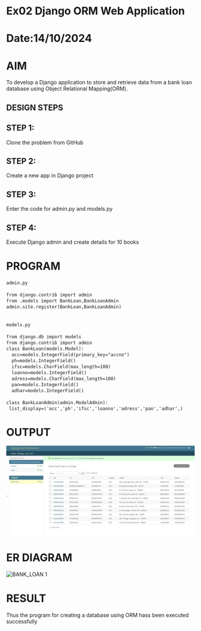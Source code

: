 # Ex02 Django ORM Web Application
# Date:14/10/2024
# AIM
To develop a Django application to store and retrieve data from a bank loan database using Object Relational Mapping(ORM).


## DESIGN STEPS
## STEP 1:
Clone the problem from GitHub

## STEP 2:
Create a new app in Django project

## STEP 3:
Enter the code for admin.py and models.py

## STEP 4:
Execute Django admin and create details for 10 books

# PROGRAM
```
admin.py

from django.contrib import admin
from .models import BankLoan,BankLoanAdmin
admin.site.register(BankLoan,BankLoanAdmin)


models.py

from django.db import models
from django.contrib import admin 
class BankLoan(models.Model):
  acc=models.IntegerField(primary_key="accno")
  ph=models.IntegerField()
  ifsc=models.CharField(max_length=100)
  loanno=models.IntegerField()
  adress=models.CharField(max_length=100)
  pan=models.IntegerField()
  adhar=models.IntegerField()

class BankLoanAdmin(admin.ModelAdmin):
 list_display=('acc','ph','ifsc','loanno','adress','pan','adhar',)

```
# OUTPUT
![alt text](<Screenshot (48).png>)
# ER DIAGRAM
![BANK_LOAN 1](https://github.com/user-attachments/assets/0c305907-95a5-45c1-9c95-07ae43f6a776)


# RESULT
Thus the program for creating a database using ORM hass been executed successfully
